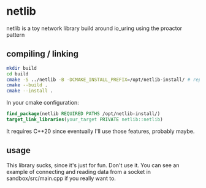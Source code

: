 # netlib

netlib is a toy network library build around io_uring using the proactor pattern

## compiling / linking

```bash
mkdir build
cd build
cmake -S ../netlib -B -DCMAKE_INSTALL_PREFIX=/opt/netlib-install/ # replace with whatever install dir
cmake --build .
cmake --install . 
```

In your cmake configuration:
```cmake
find_package(netlib REQUIRED PATHS /opt/netlib-install/)
target_link_libraries(your_target PRIVATE netlib::netlib)
```

It requires C++20 since eventually I'll use those features, probably maybe.

## usage

This library sucks, since it's just for fun. Don't use it. You can see an example of connecting and reading data 
from a socket in sandbox/src/main.cpp if you really want to.

